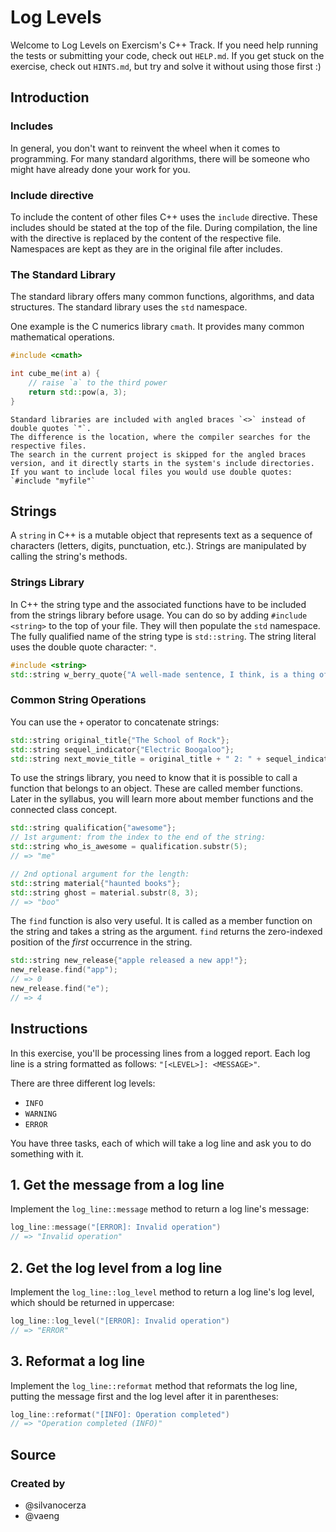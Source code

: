 # Log Levels

Welcome to Log Levels on Exercism's C++ Track.
If you need help running the tests or submitting your code, check out `HELP.md`.
If you get stuck on the exercise, check out `HINTS.md`, but try and solve it without using those first :)

## Introduction

### Includes

In general, you don't want to reinvent the wheel when it comes to programming.
For many standard algorithms, there will be someone who might have already done your work for you.

### Include directive

To include the content of other files C++ uses the `include` directive.
These includes should be stated at the top of the file.
During compilation, the line with the directive is replaced by the content of the respective file.
Namespaces are kept as they are in the original file after includes.

### The Standard Library

The standard library offers many common functions, algorithms, and data structures.
The standard library uses the `std` namespace.

One example is the C numerics library `cmath`.
It provides many common mathematical operations.

```cpp
#include <cmath>

int cube_me(int a) {
    // raise `a` to the third power
    return std::pow(a, 3);
}
```

~~~~exercism/note
Standard libraries are included with angled braces `<>` instead of double quotes `"`.
The difference is the location, where the compiler searches for the respective files.
The search in the current project is skipped for the angled braces version, and it directly starts in the system's include directories.
If you want to include local files you would use double quotes: `#include "myfile"`
~~~~

## Strings

A `string` in C++ is a mutable object that represents text as a sequence of characters (letters, digits, punctuation, etc.).
Strings are manipulated by calling the string's methods.

### Strings Library

In C++ the string type and the associated functions have to be included from the strings library before usage.
You can do so by adding `#include <string>` to the top of your file.
They will then populate the `std` namespace.
The fully qualified name of the string type is `std::string`.
The string literal uses the double quote character: `"`.

```cpp
#include <string>
std::string w_berry_quote{"A well-made sentence, I think, is a thing of beauty."};
```

### Common String Operations

You can use the `+` operator to concatenate strings:

```cpp
std::string original_title{"The School of Rock"};
std::string sequel_indicator{"Electric Boogaloo"};
std::string next_movie_title = original_title + " 2: " + sequel_indicator;
```

To use the strings library, you need to know that it is possible to call a function that belongs to an object.
These are called member functions.
Later in the syllabus, you will learn more about member functions and the connected class concept.

```cpp
std::string qualification{"awesome"};
// 1st argument: from the index to the end of the string:
std::string who_is_awesome = qualification.substr(5);
// => "me"

// 2nd optional argument for the length:
std::string material{"haunted books"};
std::string ghost = material.substr(8, 3);
// => "boo"
```

The `find` function is also very useful.
It is called as a member function on the string and takes a string as the argument.
`find` returns the zero-indexed position of the _first_ occurrence in the string.

```cpp
std::string new_release{"apple released a new app!"};
new_release.find("app");
// => 0
new_release.find("e");
// => 4
```

## Instructions

In this exercise, you'll be processing lines from a logged report.
Each log line is a string formatted as follows: `"[<LEVEL>]: <MESSAGE>"`.

There are three different log levels:

- `INFO`
- `WARNING`
- `ERROR`

You have three tasks, each of which will take a log line and ask you to do something with it.

## 1. Get the message from a log line

Implement the `log_line::message` method to return a log line's message:

```cpp
log_line::message("[ERROR]: Invalid operation")
// => "Invalid operation"
```

## 2. Get the log level from a log line

Implement the `log_line::log_level` method to return a log line's log level, which should be returned in uppercase:

```cpp
log_line::log_level("[ERROR]: Invalid operation")
// => "ERROR"
```

## 3. Reformat a log line

Implement the `log_line::reformat` method that reformats the log line, putting the message first and the log level after it in parentheses:

```cpp
log_line::reformat("[INFO]: Operation completed")
// => "Operation completed (INFO)"
```

## Source

### Created by

- @silvanocerza
- @vaeng